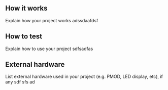 <!---

This file is used to generate your project datasheet. Please fill in the information below and delete any unused
sections.

You can also include images in this folder and reference them in the markdown. Each image must be less than
512 kb in size, and the combined size of all images must be less than 1 MB.
-->

## How it works

Explain how your project works
adssdaafdsf

## How to test

Explain how to use your project sdfsadfas

## External hardware

List external hardware used in your project (e.g. PMOD, LED display, etc), if any sdf sfs ad
